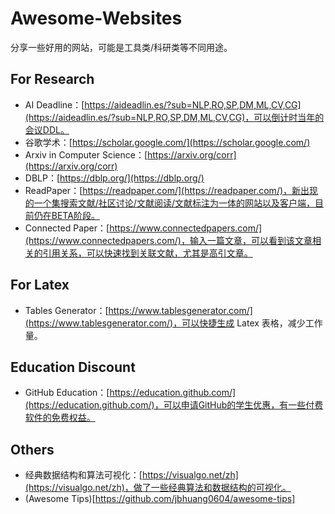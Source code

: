 # Awesome-Websites

分享一些好用的网站，可能是工具类/科研类等不同用途。

## For Research

- AI Deadline：[https://aideadlin.es/?sub=NLP,RO,SP,DM,ML,CV,CG](https://aideadlin.es/?sub=NLP,RO,SP,DM,ML,CV,CG)，可以倒计时当年的会议DDL。
- 谷歌学术：[https://scholar.google.com/](https://scholar.google.com/)
- Arxiv in Computer Science：[https://arxiv.org/corr](https://arxiv.org/corr)
- DBLP：[https://dblp.org/](https://dblp.org/)
- ReadPaper：[https://readpaper.com/](https://readpaper.com/)，新出现的一个集搜索文献/社区讨论/文献阅读/文献标注为一体的网站以及客户端，目前仍在BETA阶段。
- Connected Paper：[https://www.connectedpapers.com/](https://www.connectedpapers.com/)，输入一篇文章，可以看到该文章相关的引用关系，可以快速找到关联文献，尤其是高引文章。


## For Latex

- Tables Generator：[https://www.tablesgenerator.com/](https://www.tablesgenerator.com/)，可以快捷生成 Latex 表格，减少工作量。


## Education Discount

- GitHub Education：[https://education.github.com/](https://education.github.com/)，可以申请GitHub的学生优惠，有一些付费软件的免费权益。


## Others

- 经典数据结构和算法可视化：[https://visualgo.net/zh](https://visualgo.net/zh)，做了一些经典算法和数据结构的可视化。
- (Awesome Tips)[https://github.com/jbhuang0604/awesome-tips]

